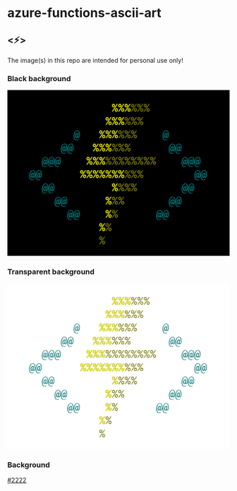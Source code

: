 # azure-functions-ascii-art
## <⚡>

The image(s) in this repo are intended for personal use only!

### Black background
![](azurefunctions-ascii-blackbg.png)


### Transparent background
![](azurefunctions-ascii-transparentbg.png)

### Background
[#2222](https://github.com/Azure/azure-functions-core-tools/issues/2222)